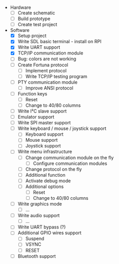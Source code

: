 - Hardware
  - [ ] Create schematic
  - [ ] Build prototype
  - [ ] Create test project
- Software
  - [x] Setup project
  - [x] Write SDL basic terminal - install on RPI
  - [x] Write UART support
  - [x] TCP/IP communication module
  - [ ] Bug: colors are not working
  - [ ] Create Fortuna protocol
    - [ ] Implement protocol
    - [ ] Write TCP/IP testing program
  - [ ] PTY communication module
    - [ ] Improve ANSI protocol
  - [ ] Function keys
    - [ ] Reset
    - [ ] Change to 40/80 columns
  - [ ] Write I²C slave support
  - [ ] Emulator support
  - [ ] Write SPI master support
  - [ ] Write keyboard / mouse / joystick support
    - [ ] Keyboard support
    - [ ] Mouse support
    - [ ] Joystick support
  - [ ] Write menu infrastructure
    - [ ] Change communication module on the fly
      - [ ] Configure communication modules
    - [ ] Change protocol on the fly
    - [ ] Additional function
    - [ ] Activate debug mode
    - [ ] Additional options
      - [ ] Reset
      - [ ] Change to 40/80 columns
  - [ ] Write graphics mode
    - [ ] ...
  - [ ] Write audio support
    - [ ] ...
  - [ ] Write UART bypass (?)
  - [ ] Additional GPIO wires support
    - [ ] Suspend
    - [ ] VSYNC
    - [ ] RESET
  - [ ] Bluetooth support